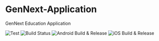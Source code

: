 # GenNext-Application

GenNext Education Application

![Test](https://github.com/Dhananjayan-PN/GenNext-Application/workflows/Test/badge.svg)
![Build Status](https://travis-ci.com/Dhananjayan-PN/GenNext-Application.svg?token=qgq7FWj6Dbh95NB24zzi&branch=master)
![Android Build & Release](https://github.com/Dhananjayan-PN/GenNext-Application/workflows/Android%20Build%20&%20Release/badge.svg)
![iOS Build & Release](https://github.com/Dhananjayan-PN/GenNext-Application/workflows/iOS%20Build%20&%20Release/badge.svg)
